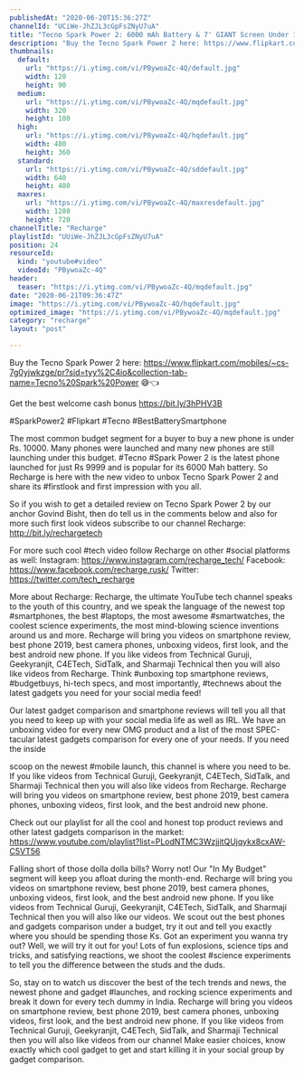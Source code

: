 ```yaml
---
publishedAt: "2020-06-20T15:36:27Z"
channelId: "UCiWe-JhZJL3cGpFsZNyU7uA"
title: "Tecno Spark Power 2: 6000 mAh Battery & 7' GIANT Screen Under 10k?"
description: "Buy the Tecno Spark Power 2 here: https://www.flipkart.com/mobiles/~cs-7g0yjwkzge/pr?sid=tyy%2C4io&collection-tab-name=Tecno%20Spark%20Power 😅👈\n\nGet the best welcome cash bonus https://bit.ly/3hPHV3B\n\n#SparkPower2 #Flipkart #Tecno #BestBatterySmartphone\n\nThe most common budget segment for a buyer to buy a new phone is under Rs. 10000. Many phones were launched and many new phones are still launching under this budget. #Tecno #Spark Power 2 is the latest phone launched for just Rs 9999 and is popular for its 6000 Mah battery. So Recharge is here with the new video to unbox Tecno Spark Power 2 and share its #firstlook and first impression with you all.\n\nSo if you wish to get a detailed review on Tecno Spark Power 2 by our anchor Govind Bisht, then do tell us in the comments below and also for more such first look videos subscribe to our channel Recharge: http://bit.ly/rechargetech\n\nFor more such cool #tech video follow Recharge on other #social platforms as well: Instagram: https://www.instagram.com/recharge_tech/ Facebook: https://www.facebook.com/recharge.rusk/ Twitter: https://twitter.com/tech_recharge\n\nMore about Recharge: Recharge, the ultimate YouTube tech channel speaks to the youth of this country, and we speak the language of the newest top #smartphones, the best #laptops, the most awesome #smartwatches, the coolest science experiments, the most mind-blowing science inventions around us and more. Recharge will bring you videos on smartphone review, best phone 2019, best camera phones, unboxing videos, first look, and the best android new phone. If you like videos from Technical Guruji, Geekyranjit, C4ETech, SidTalk, and Sharmaji Technical then you will also like videos from Recharge. Think #unboxing top smartphone reviews, #budgetbuys, hi-tech specs, and most importantly, #technews about the latest gadgets you need for your social media feed!\n\nOur latest gadget comparison and smartphone reviews will tell you all that you need to keep up with your social media life as well as IRL. We have an unboxing video for every new OMG product and a list of the most SPEC-tacular latest gadgets comparison for every one of your needs. If you need the inside\n\nscoop on the newest #mobile launch, this channel is where you need to be. If you like videos from Technical Guruji, Geekyranjit, C4ETech, SidTalk, and Sharmaji Technical then you will also like videos from Recharge. Recharge will bring you videos on smartphone review, best phone 2019, best camera phones, unboxing videos, first look, and the best android new phone.\n\nCheck out our playlist for all the cool and honest top product reviews and other latest gadgets comparison in the market: https://www.youtube.com/playlist?list=PLodNTMC3WzjjitQUjqykx8cxAW-C5VT56\n\nFalling short of those dolla dolla bills? Worry not! Our \"In My Budget\" segment will keep you afloat during the month-end. Recharge will bring you videos on smartphone review, best phone 2019, best camera phones, unboxing videos, first look, and the best android new phone. If you like videos from Technical Guruji, Geekyranjit, C4ETech, SidTalk, and Sharmaji Technical then you will also like our videos. We scout out the best phones and gadgets comparison under a budget, try it out and tell you exactly where you should be spending those Ks. Got an experiment you wanna try out? Well, we will try it out for you! Lots of fun explosions, science tips and tricks, and satisfying reactions, we shoot the coolest #science experiments to tell you the difference between the studs and the duds.\n\nSo, stay on to watch us discover the best of the tech trends and news, the newest phone and gadget #launches, and rocking science experiments and break it down for every tech dummy in India. Recharge will bring you videos on smartphone review, best phone 2019, best camera phones, unboxing videos, first look, and the best android new phone. If you like videos from Technical Guruji, Geekyranjit, C4ETech, SidTalk, and Sharmaji Technical then you will also like videos from our channel Make easier choices, know exactly which cool gadget to get and start killing it in your social group by gadget comparison."
thumbnails:
  default:
    url: "https://i.ytimg.com/vi/PBywoaZc-4Q/default.jpg"
    width: 120
    height: 90
  medium:
    url: "https://i.ytimg.com/vi/PBywoaZc-4Q/mqdefault.jpg"
    width: 320
    height: 180
  high:
    url: "https://i.ytimg.com/vi/PBywoaZc-4Q/hqdefault.jpg"
    width: 480
    height: 360
  standard:
    url: "https://i.ytimg.com/vi/PBywoaZc-4Q/sddefault.jpg"
    width: 640
    height: 480
  maxres:
    url: "https://i.ytimg.com/vi/PBywoaZc-4Q/maxresdefault.jpg"
    width: 1280
    height: 720
channelTitle: "Recharge"
playlistId: "UUiWe-JhZJL3cGpFsZNyU7uA"
position: 24
resourceId:
  kind: "youtube#video"
  videoId: "PBywoaZc-4Q"
header:
  teaser: "https://i.ytimg.com/vi/PBywoaZc-4Q/mqdefault.jpg"
date: "2020-06-21T09:36:47Z"
image: "https://i.ytimg.com/vi/PBywoaZc-4Q/hqdefault.jpg"
optimized_image: "https://i.ytimg.com/vi/PBywoaZc-4Q/mqdefault.jpg"
category: "recharge"
layout: "post"

---
```

Buy the Tecno Spark Power 2 here: https://www.flipkart.com/mobiles/~cs-7g0yjwkzge/pr?sid=tyy%2C4io&collection-tab-name=Tecno%20Spark%20Power 😅👈

Get the best welcome cash bonus https://bit.ly/3hPHV3B

#SparkPower2 #Flipkart #Tecno #BestBatterySmartphone

The most common budget segment for a buyer to buy a new phone is under Rs. 10000. Many phones were launched and many new phones are still launching under this budget. #Tecno #Spark Power 2 is the latest phone launched for just Rs 9999 and is popular for its 6000 Mah battery. So Recharge is here with the new video to unbox Tecno Spark Power 2 and share its #firstlook and first impression with you all.

So if you wish to get a detailed review on Tecno Spark Power 2 by our anchor Govind Bisht, then do tell us in the comments below and also for more such first look videos subscribe to our channel Recharge: http://bit.ly/rechargetech

For more such cool #tech video follow Recharge on other #social platforms as well: Instagram: https://www.instagram.com/recharge_tech/ Facebook: https://www.facebook.com/recharge.rusk/ Twitter: https://twitter.com/tech_recharge

More about Recharge: Recharge, the ultimate YouTube tech channel speaks to the youth of this country, and we speak the language of the newest top #smartphones, the best #laptops, the most awesome #smartwatches, the coolest science experiments, the most mind-blowing science inventions around us and more. Recharge will bring you videos on smartphone review, best phone 2019, best camera phones, unboxing videos, first look, and the best android new phone. If you like videos from Technical Guruji, Geekyranjit, C4ETech, SidTalk, and Sharmaji Technical then you will also like videos from Recharge. Think #unboxing top smartphone reviews, #budgetbuys, hi-tech specs, and most importantly, #technews about the latest gadgets you need for your social media feed!

Our latest gadget comparison and smartphone reviews will tell you all that you need to keep up with your social media life as well as IRL. We have an unboxing video for every new OMG product and a list of the most SPEC-tacular latest gadgets comparison for every one of your needs. If you need the inside

scoop on the newest #mobile launch, this channel is where you need to be. If you like videos from Technical Guruji, Geekyranjit, C4ETech, SidTalk, and Sharmaji Technical then you will also like videos from Recharge. Recharge will bring you videos on smartphone review, best phone 2019, best camera phones, unboxing videos, first look, and the best android new phone.

Check out our playlist for all the cool and honest top product reviews and other latest gadgets comparison in the market: https://www.youtube.com/playlist?list=PLodNTMC3WzjjitQUjqykx8cxAW-C5VT56

Falling short of those dolla dolla bills? Worry not! Our "In My Budget" segment will keep you afloat during the month-end. Recharge will bring you videos on smartphone review, best phone 2019, best camera phones, unboxing videos, first look, and the best android new phone. If you like videos from Technical Guruji, Geekyranjit, C4ETech, SidTalk, and Sharmaji Technical then you will also like our videos. We scout out the best phones and gadgets comparison under a budget, try it out and tell you exactly where you should be spending those Ks. Got an experiment you wanna try out? Well, we will try it out for you! Lots of fun explosions, science tips and tricks, and satisfying reactions, we shoot the coolest #science experiments to tell you the difference between the studs and the duds.

So, stay on to watch us discover the best of the tech trends and news, the newest phone and gadget #launches, and rocking science experiments and break it down for every tech dummy in India. Recharge will bring you videos on smartphone review, best phone 2019, best camera phones, unboxing videos, first look, and the best android new phone. If you like videos from Technical Guruji, Geekyranjit, C4ETech, SidTalk, and Sharmaji Technical then you will also like videos from our channel Make easier choices, know exactly which cool gadget to get and start killing it in your social group by gadget comparison.